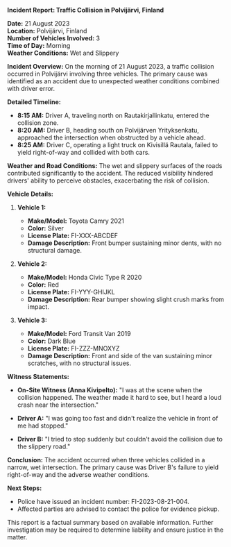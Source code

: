

**Incident Report: Traffic Collision in Polvijärvi, Finland**

**Date:** 21 August 2023  
**Location:** Polvijärvi, Finland  
**Number of Vehicles Involved:** 3  
**Time of Day:** Morning  
**Weather Conditions:** Wet and Slippery  

**Incident Overview:**
On the morning of 21 August 2023, a traffic collision occurred in Polvijärvi involving three vehicles. The primary cause was identified as an accident due to unexpected weather conditions combined with driver error.

**Detailed Timeline:**

- **8:15 AM:** Driver A, traveling north on Rautakirjallinkatu, entered the collision zone.
- **8:20 AM:** Driver B, heading south on Polvijärven Yrityksenkatu, approached the intersection when obstructed by a vehicle ahead.
- **8:25 AM:** Driver C, operating a light truck on Kivisillä Rautala, failed to yield right-of-way and collided with both cars.

**Weather and Road Conditions:**
The wet and slippery surfaces of the roads contributed significantly to the accident. The reduced visibility hindered drivers' ability to perceive obstacles, exacerbating the risk of collision.

**Vehicle Details:**

1. **Vehicle 1:**  
   - **Make/Model:** Toyota Camry 2021  
   - **Color:** Silver  
   - **License Plate:** FI-XXX-ABCDEF  
   - **Damage Description:** Front bumper sustaining minor dents, with no structural damage.

2. **Vehicle 2:**  
   - **Make/Model:** Honda Civic Type R 2020  
   - **Color:** Red  
   - **License Plate:** FI-YYY-GHIJKL  
   - **Damage Description:** Rear bumper showing slight crush marks from impact.

3. **Vehicle 3:**  
   - **Make/Model:** Ford Transit Van 2019  
   - **Color:** Dark Blue  
   - **License Plate:** FI-ZZZ-MNOXYZ  
   - **Damage Description:** Front and side of the van sustaining minor scratches, with no structural issues.

**Witness Statements:**

- **On-Site Witness (Anna Kivipelto):** "I was at the scene when the collision happened. The weather made it hard to see, but I heard a loud crash near the intersection."

- **Driver A:** "I was going too fast and didn't realize the vehicle in front of me had stopped."

- **Driver B:** "I tried to stop suddenly but couldn't avoid the collision due to the slippery road."

**Conclusion:**
The accident occurred when three vehicles collided in a narrow, wet intersection. The primary cause was Driver B's failure to yield right-of-way and the adverse weather conditions.

**Next Steps:**
- Police have issued an incident number: FI-2023-08-21-004.
- Affected parties are advised to contact the police for evidence pickup.

This report is a factual summary based on available information. Further investigation may be required to determine liability and ensure justice in the matter.